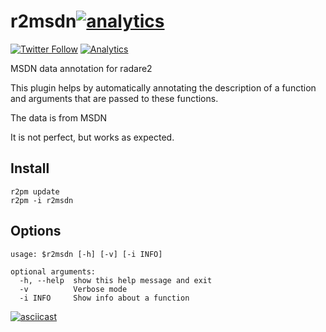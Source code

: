 # r2msdn[![analytics](http://www.google-analytics.com/collect?v=1&t=pageview&_s=1&dl=https%3A%2F%2Fgithub.com%2Fsecurisec%2Fr2msdn&tid=UA-113966566-3)]()
[![Twitter Follow](https://img.shields.io/twitter/follow/securisec.svg?style=social&label=Follow)]()
[![Analytics](https://ga-beacon.appspot.com/UA-113966566-3/r2msdn/readme)](https://github.com/securisec/r2msdn)

MSDN data annotation for radare2

This plugin helps by automatically annotating the description of a function and arguments that are passed to these functions. 

The data is from MSDN

It is not perfect, but works as expected. 

## Install
```commandline
r2pm update
r2pm -i r2msdn
```

## Options
```commandline
usage: $r2msdn [-h] [-v] [-i INFO]

optional arguments:
  -h, --help  show this help message and exit
  -v          Verbose mode
  -i INFO     Show info about a function
```

[![asciicast](https://asciinema.org/a/164908.png)](https://asciinema.org/a/164908)